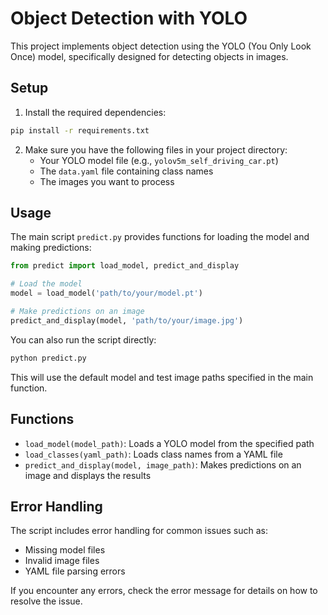 # Object Detection with YOLO

This project implements object detection using the YOLO (You Only Look Once) model, specifically designed for detecting objects in images.

## Setup

1. Install the required dependencies:
```bash
pip install -r requirements.txt
```

2. Make sure you have the following files in your project directory:
   - Your YOLO model file (e.g., `yolov5m_self_driving_car.pt`)
   - The `data.yaml` file containing class names
   - The images you want to process

## Usage

The main script `predict.py` provides functions for loading the model and making predictions:

```python
from predict import load_model, predict_and_display

# Load the model
model = load_model('path/to/your/model.pt')

# Make predictions on an image
predict_and_display(model, 'path/to/your/image.jpg')
```

You can also run the script directly:

```bash
python predict.py
```

This will use the default model and test image paths specified in the main function.

## Functions

- `load_model(model_path)`: Loads a YOLO model from the specified path
- `load_classes(yaml_path)`: Loads class names from a YAML file
- `predict_and_display(model, image_path)`: Makes predictions on an image and displays the results

## Error Handling

The script includes error handling for common issues such as:
- Missing model files
- Invalid image files
- YAML file parsing errors

If you encounter any errors, check the error message for details on how to resolve the issue.


